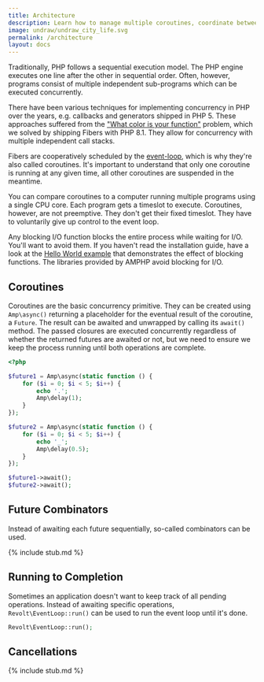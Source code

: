 ```yaml
---
title: Architecture
description: Learn how to manage multiple coroutines, coordinate between them, and how to cancel pending operations.
image: undraw/undraw_city_life.svg
permalink: /architecture
layout: docs
---
```

Traditionally, PHP follows a sequential execution model.
The PHP engine executes one line after the other in sequential order.
Often, however, programs consist of multiple independent sub-programs which can be executed concurrently.

There have been various techniques for implementing concurrency in PHP over the years, e.g. callbacks and generators shipped in PHP 5.
These approaches suffered from the ["What color is your function"](https://journal.stuffwithstuff.com/2015/02/01/what-color-is-your-function/) problem, which we solved by shipping Fibers with PHP 8.1.
They allow for concurrency with multiple independent call stacks.

Fibers are cooperatively scheduled by the [event-loop](https://revolt.run), which is why they're also called coroutines.
It's important to understand that only one coroutine is running at any given time, all other coroutines are suspended in the meantime.

You can compare coroutines to a computer running multiple programs using a single CPU core.
Each program gets a timeslot to execute.
Coroutines, however, are not preemptive.
They don't get their fixed timeslot.
They have to voluntarily give up control to the event loop.

Any blocking I/O function blocks the entire process while waiting for I/O.
You'll want to avoid them.
If you haven't read the installation guide, have a look at the [Hello World example](/installation#hello-world) that demonstrates the effect of blocking functions.
The libraries provided by AMPHP avoid blocking for I/O.

## Coroutines

Coroutines are the basic concurrency primitive.
They can be created using `Amp\async()` returning a placeholder for the eventual result of the coroutine, a `Future`.
The result can be awaited and unwrapped by calling its `await()` method.
The passed closures are executed concurrently regardless of whether the returned futures are awaited or not, but we need to ensure we keep the process running until both operations are complete.

```php
<?php

$future1 = Amp\async(static function () {
    for ($i = 0; $i < 5; $i++) {
        echo '.';
        Amp\delay(1);
    }
});

$future2 = Amp\async(static function () {
    for ($i = 0; $i < 5; $i++) {
        echo '_';
        Amp\delay(0.5);
    }
});

$future1->await();
$future2->await();
```

## Future Combinators

Instead of awaiting each future sequentially, so-called combinators can be used.

{% include stub.md %}

## Running to Completion

Sometimes an application doesn't want to keep track of all pending operations.
Instead of awaiting specific operations, `Revolt\EventLoop::run()` can be used to run the event loop until it's done.

```php
Revolt\EventLoop::run();
```

## Cancellations

{% include stub.md %}
